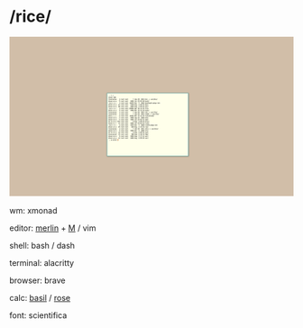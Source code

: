 # /rice/

<img src="salut.png" alt="rice">

wm: xmonad

editor: [merlin](https://merlinfo.github.io) + [M](https://github.com/merlinfo/M) / vim

shell: bash / dash

terminal: alacritty

browser: brave

calc: [basil](https://github.com/geremachek/basil) / [rose](https://github.com/geremachek/rose)

font: scientifica 
